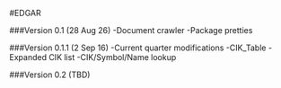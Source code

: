 #EDGAR

###Version 0.1 (28 Aug 26)
-Document crawler
-Package pretties

###Version 0.1.1 (2 Sep 16)
-Current quarter modifications
-CIK_Table
-Expanded CIK list
-CIK/Symbol/Name lookup

###Version 0.2 (TBD)